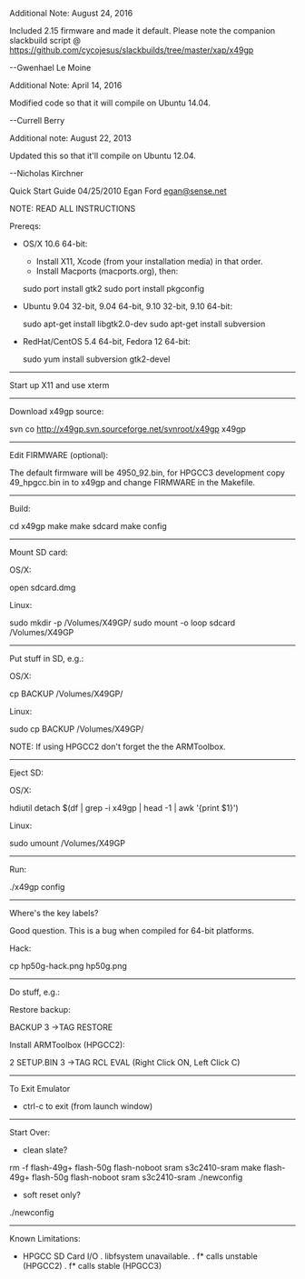 Additional Note: August 24, 2016

Included 2.15 firmware and made it default.
Please note the companion slackbuild script @ https://github.com/cycojesus/slackbuilds/tree/master/xap/x49gp

--Gwenhael Le Moine

Additional Note: April 14, 2016

Modified code so that it will compile on Ubuntu 14.04.

--Currell Berry

Additional note: August 22, 2013

Updated this so that it'll compile on Ubuntu 12.04.

--Nicholas Kirchner

Quick Start Guide
04/25/2010
Egan Ford <egan@sense.net>

NOTE: READ ALL INSTRUCTIONS

Prereqs:

* OS/X 10.6 64-bit:

  * Install X11, Xcode (from your installation media) in that order.
  * Install Macports (macports.org), then:

  sudo port install gtk2
  sudo port install pkgconfig


* Ubuntu 9.04 32-bit, 9.04 64-bit, 9.10 32-bit, 9.10 64-bit:

  sudo apt-get install libgtk2.0-dev
  sudo apt-get install subversion


* RedHat/CentOS 5.4 64-bit, Fedora 12 64-bit:

  sudo yum install subversion gtk2-devel

------------------------------------------------------------------------

Start up X11 and use xterm

------------------------------------------------------------------------

Download x49gp source:

svn co http://x49gp.svn.sourceforge.net/svnroot/x49gp x49gp

------------------------------------------------------------------------

Edit FIRMWARE (optional):

The default firmware will be 4950_92.bin, for HPGCC3 development copy
49_hpgcc.bin in to x49gp and change FIRMWARE in the Makefile.

------------------------------------------------------------------------

Build:

cd x49gp
make
make sdcard
make config

------------------------------------------------------------------------

Mount SD card:

OS/X:

open sdcard.dmg

Linux:

sudo mkdir -p /Volumes/X49GP/
sudo mount -o loop sdcard /Volumes/X49GP

------------------------------------------------------------------------

Put stuff in SD, e.g.:

OS/X:

cp BACKUP /Volumes/X49GP/

Linux:

sudo cp BACKUP /Volumes/X49GP/

NOTE:  If using HPGCC2 don't forget the the ARMToolbox.

------------------------------------------------------------------------

Eject SD:

OS/X:

hdiutil detach $(df | grep -i x49gp | head -1 | awk '{print $1}')

Linux:

sudo umount /Volumes/X49GP

------------------------------------------------------------------------

Run:

./x49gp config

------------------------------------------------------------------------

Where's the key labels?

Good question.  This is a bug when compiled for 64-bit platforms.

Hack:

cp hp50g-hack.png hp50g.png

------------------------------------------------------------------------

Do stuff, e.g.:

Restore backup:

BACKUP
3
->TAG
RESTORE

Install ARMToolbox (HPGCC2):

2
SETUP.BIN
3
->TAG
RCL
EVAL
(Right Click ON, Left Click C)

------------------------------------------------------------------------

To Exit Emulator

* ctrl-c to exit (from launch window)

------------------------------------------------------------------------

Start Over:

* clean slate?

rm -f flash-49g+ flash-50g flash-noboot sram s3c2410-sram
make flash-49g+ flash-50g flash-noboot sram s3c2410-sram
./newconfig

* soft reset only?

./newconfig

------------------------------------------------------------------------

Known Limitations:

* HPGCC SD Card I/O
  . libfsystem unavailable.
  . f* calls unstable (HPGCC2)
  . f* calls stable (HPGCC3)
